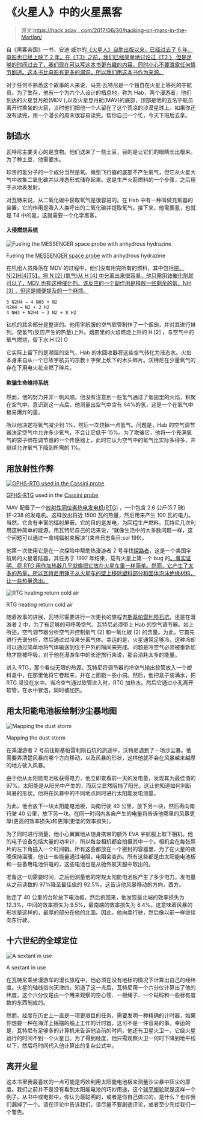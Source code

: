 # 《火星人》中的火星黑客

> 原文:[https://hack aday . com/2017/06/30/hacking-on-mars-in-the-Martian/](https://hackaday.com/2017/06/30/hacking-on-mars-in-the-martian/)

自《黑客帝国》一书，安迪·威尔的[《火星人》自助出版以来，已经过去了 6 年，电影也已经上映了 2 年。在《T3》之前，我们已经简单地讨论过《T2 》,但是足够的时间过去了，我们现在可以写这本书更有趣的内容，同时小心不要泄露任何情节剧透。这本书比电影有更多的漏洞，所以我们用这本书作为来源。](http://www.andyweirauthor.com/books/the-martian-movie-tie-in-tr)

对于任何不熟悉这个故事的人来说，马克·瓦特尼是一个独自在火星上等死的宇航员。为了生存，他有一个为六个人设计的栖息地，称为 Hab，两个漫游者，他们到达的火星登月舱(MDV ),以及火星登月舱(MAV)的底部，顶部是他的五名宇航员离开时乘坐的火箭，当时他们把他一个人留在了这个荒凉的沙漠星球上。如果你还没有读完，用一个漫长的周末很容易读完。帮你自己一个忙，今天下班后去拿。

## 制造水

瓦特尼主要关心的是食物。他们送来了一些土豆，目的是让它们的眼睛长出根来。为了种土豆，他需要水。

珍贵的氢分子的一个成分当然是氧。微型飞行器的底部不产生氧气，但它从火星大气中收集二氧化碳并以液态形式储存起来。这是生产火箭燃料的一个步骤，之后用于从地表发射。

对瓦特来说，从二氧化碳中获取氧气是很容易的。在 Hab 中有一种叫做充氧器的装置，它的作用是吸入人类呼出的二氧化碳并提取氧气。接下来，他需要氢，也就是 T4 中的氢，这就需要一个化学黑客。

#### 入侵燃烧系统

![Fueling the MESSENGER space probe with anhydrous hydrazine](../Images/199deed4d94d79f65dcac9bd298a234a.png)

Fueling the [MESSENGER space probe](https://en.wikipedia.org/wiki/MESSENGER) with anhydrous hydrazine

在机组人员降落在 MDV 的过程中，他们没有用完所有的燃料，其中包括[肼、N[2]H[4]T5】。将 N [2] (氮气)从 H [4] 中分离出来很容易，他只需用铱催化剂就可以了，MDV 也有这种催化剂。该反应的一个副作用是释放一些剩余的氨，NH [3] ，但这是顺便提及的一个麻烦。](https://en.wikipedia.org/wiki/Hydrazine#Rocket_fuel)

```
3 N2H4 → 4 NH3 + N2
N2H4 → N2 + 2 H2
4 NH3 + N2H4 → 3 N2 + 8 H2
```

钻机的其余部分是整洁的。他用宇航服的空气软管制作了一个烟囱，并对其进行排列，使氢气(反应产生的热量)上升。烟囱里的火焰燃烧上升的 H [2] ，与空气中的氧气燃烧，留下水:H [2] O

它实际上留下的是潮湿的空气，Hab 的水回收器将这些空气转化为液态水。火焰本身来自从一个已故宇航员的宗教十字架上砍下的木头碎片。沃特尼在少量氧气的存在下用电火花点燃了碎片。

#### 欺骗生命维持系统

然而，他的努力并非一帆风顺。他没有注意到一些氢气通过了烟囱里的火焰，积聚在空气中。意识到这一点后，他测量出空气中含有 64%的氢，这是一个在氧气中极易爆炸的量。

所以他决定将氧气减少到 1%，然后一次烧掉一点氢气。问题是，Hab 的空气调节器决定空气中允许多少氧气，不会让它低于 15%。为了欺骗它，他将一个充满氧气的袋子绑在调节器的一个传感器上，此时它认为空气中的氧气比实际多得多，并继续允许氧气下降到所需的 1%。

## 用放射性作弊

[![GPHS-RTG used in the Cassini probe](../Images/71646663353ad4d589897b859c3ed83f.png)](https://hackaday.com/wp-content/uploads/2017/06/cutdrawing_of_an_gphs-rtg.jpg)

[GPHS-RTG](https://en.wikipedia.org/wiki/GPHS-RTG) used in the [Cassini probe](https://en.wikipedia.org/wiki/Cassini%E2%80%93Huygens)

MAV 配备了一个[放射性同位素热电发电机(RTG)](https://en.wikipedia.org/wiki/Radioisotope_thermoelectric_generator) ，一个包含 2.6 公斤(5.7 磅)钚-238 的发电机。这释放出将近 1500 瓦的热量，然后用来产生 100 瓦的电力。当然，它含有丰富的辐射屏蔽。它的目的是发电，为回程生产燃料。瓦特尼几次利用这种简单的能源。用瓦特尼自己的话来说，“就像生活中的大多数问题一样，这个问题可以通过一盒纯辐射来解决”(来自日志条目:sol 199)。

他第一次使用它是在一次探险中帮助热漫游者 2 号寻找[探路者](https://en.wikipedia.org/wiki/Mars_Pathfinder)，这是一个美国宇航局的火星着陆器，其任务于 1997 年结束，载有火星上第一个 bug 的[。事实证明，将 RTG 用作加热器几乎就像把它放在火星车里一样简单。然而，它产生了太多的热量，所以瓦特尼用锤子从火星车的壁上移除塑料部分和固体泡沫绝缘材料，让一些热量逸出。](http://hackaday.com/2016/12/25/the-first-bug-on-mars/)

![RTG heating return cold air](../Images/fce6409ae646eb4303158edc6f4f3dbb.png)

RTG heating return cold air

随着故事的进展，瓦特尼需要进行一次更长的旅程去[斯基帕雷利陨石坑](https://en.wikipedia.org/wiki/Schiaparelli_(Martian_crater))，还是在漫游者 2 中，为了有足够的可呼吸空气，瓦特尼必须带上 Hab 的空气调节器。如上所述，空气调节器分析空气并控制氧气 [2] 和一氧化碳 [2] 的含量。为此，它首先进行光谱分析，然后通过过冷来分离气体。幸运的是，火星通常足够冷，这种冷却可以通过简单地将气体输送到位于户外的隔间来完成。问题是冷空气必须被重新加热才能被呼吸。对于他在漫游车中的长途旅行来说，那会消耗太多的能量。

进入 RTG，那个看似无限的热源。瓦特尼将调节器的冷空气输出软管放入一个塑料盒中，在那里他将它卷起来，并在上面戳一些小洞。然后，他把盒子装满水，把 RTG 浸没在水中。当冷空气通过软管进入时，RTG 加热水。然后它通过小孔离开软管，在水中冒泡，同时被加热。

## 用太阳能电池板绘制沙尘暴地图

![Mapping the dust storm](../Images/947fe1a17efe46b53f8b58261619fca4.png)

Mapping the dust storm

在乘漫游者 2 号前往斯基帕雷利陨石坑的旅途中，沃特尼遇到了一场沙尘暴。他需要弄清楚风暴向哪个方向移动，以及风暴的形状，这样他就不会在风暴越来越厚的地方驶入风暴。

由于他从太阳能电池板获得电力，他立即查看前一天的发电量，发现其为最佳值的 97%。太阳能是从阳光中产生的，而灰尘显然阻挡了阳光。这让他知道如何判断风暴的形状。他将在风暴中的不同地点同时进行太阳能发电测量。

为此，他会放下一块太阳能电池板，向南行驶 40 公里，放下另一块，然后再向南行驶 40 公里，放下另一块。在同一时间内各自产生的电量将告诉他哪里的风暴更厚(更高的效率损失)和更薄(更低的效率损失)。

为了同时进行测量，他小心翼翼地从随身携带的额外 EVA 宇航服上取下相机。他的电子设备包括大量的功率计，所以每台相机都会拍摄其中一个。相机会在每张照片的左下角插入一个时间戳。所有这些都放在一个密封的容器里，为了在火星的夜晚保持温暖，他让一些能量通过电阻，电阻会变热。所有这些都是由太阳能电池板和一些备用电池供电的，这些电池也是从舱外航天服中取出的。

准备这一切需要时间，之后他测量他的常规太阳能电池板产生了多少电力。发电量从之前读数的 97%降至最佳值的 92.5%。这告诉他风暴移动的方向，西方。

他走了 40 公里的台阶放下电池板，然后折回来，他发现最北端的效率损失为 12.3%，中间的效率损失为 9.5%，最南端的效率损失为 6.4%。这意味着风暴的形状是这样的，最厚的部分在他的北面。因此，他向南行驶，然后像以前一样继续向东行驶。

## 十六世纪的全球定位

![A sextant in use](../Images/79c9c497929624de2e5342852cac45cd.png)

A sextant in use

在瓦特尼乘坐漫游车的漫长旅程中，他必须在没有地标的情况下计算出自己的经纬度。火星的轴线指向天津四。知道了这一点后，瓦特尼用一个六分仪计算出了他的纬度，这个六分仪是由一个用来观察的空心管、一根绳子、一个砝码和一些标有度数的东西制成的。

然而，经度在历史上一直是一项更艰巨的任务，需要发明一种精确的计时器，如果你想要一种在海洋上摇摆的船上工作的计时器，这可不是一件容易的事。幸运的是，瓦特尼有足够多的计算机来告诉他当前的时间，他还有卫星火卫一，它绕火星运行的时间不到一个火星日。为了得到经度，他只需观察火卫一何时下降到地平线以下，然后将时间代入他计算出的复杂公式中。

## 离开火星

这本书里我最喜欢的一点可能是巧妙利用太阳能电池板来测量沙尘暴中灰尘的厚度。我们之前并不是没有看到太阳能电池的巧妙用途，这个[球平衡轮](http://hackaday.com/2015/02/19/balancing-a-ball-with-a-solar-cell/)就是这样一个例子。从书中或电影中，你认为最聪明的，或者是你自己做过的，是什么？也许我们漏掉了一个。请在评论中告诉我们，请尽量不要剧透评论，或者至少先给我们一个警告。